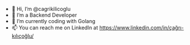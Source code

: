- 👋 Hi, I’m @cagrikilicoglu
- 👀 I’m a Backend Developer
- 🌱 I’m currently coding with Golang
- 📫 You can reach me on LinkedIn at https://www.linkedin.com/in/çağrı-kılıçoğlu/

<!---
cagrikilicoglu/cagrikilicoglu is a ✨ special ✨ repository because its `README.md` (this file) appears on your GitHub profile.
You can click the Preview link to take a look at your changes.
--->
